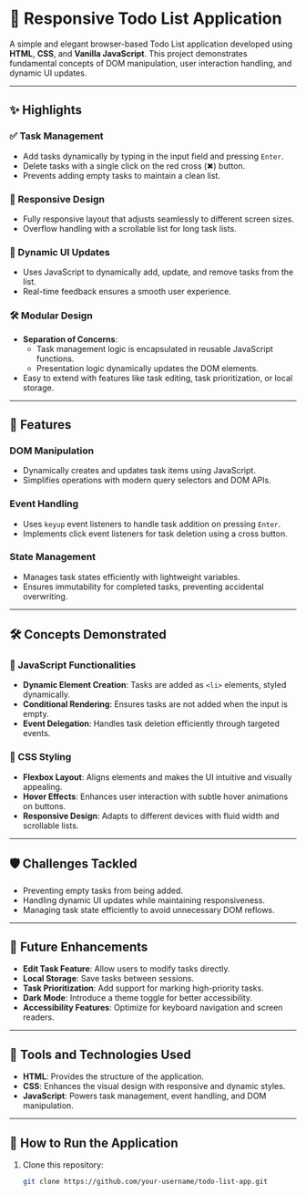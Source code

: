 # 📝 Responsive Todo List Application

A simple and elegant browser-based Todo List application developed using **HTML**, **CSS**, and **Vanilla JavaScript**. This project demonstrates fundamental concepts of DOM manipulation, user interaction handling, and dynamic UI updates.

---

## ✨ Highlights

### ✅ Task Management
- Add tasks dynamically by typing in the input field and pressing `Enter`.
- Delete tasks with a single click on the red cross (✖) button.
- Prevents adding empty tasks to maintain a clean list.

### 🎨 Responsive Design
- Fully responsive layout that adjusts seamlessly to different screen sizes.
- Overflow handling with a scrollable list for long task lists.

### 🔄 Dynamic UI Updates
- Uses JavaScript to dynamically add, update, and remove tasks from the list.
- Real-time feedback ensures a smooth user experience.

### 🛠 Modular Design
- **Separation of Concerns**:
  - Task management logic is encapsulated in reusable JavaScript functions.
  - Presentation logic dynamically updates the DOM elements.
- Easy to extend with features like task editing, task prioritization, or local storage.

---

## 🚦 Features

### DOM Manipulation
- Dynamically creates and updates task items using JavaScript.
- Simplifies operations with modern query selectors and DOM APIs.

### Event Handling
- Uses `keyup` event listeners to handle task addition on pressing `Enter`.
- Implements click event listeners for task deletion using a cross button.

### State Management
- Manages task states efficiently with lightweight variables.
- Ensures immutability for completed tasks, preventing accidental overwriting.

---

## 🛠 Concepts Demonstrated

### 🔧 JavaScript Functionalities
- **Dynamic Element Creation**: Tasks are added as `<li>` elements, styled dynamically.
- **Conditional Rendering**: Ensures tasks are not added when the input is empty.
- **Event Delegation**: Handles task deletion efficiently through targeted events.

### 🎨 CSS Styling
- **Flexbox Layout**: Aligns elements and makes the UI intuitive and visually appealing.
- **Hover Effects**: Enhances user interaction with subtle hover animations on buttons.
- **Responsive Design**: Adapts to different devices with fluid width and scrollable lists.

---

## 🛡 Challenges Tackled
- Preventing empty tasks from being added.
- Handling dynamic UI updates while maintaining responsiveness.
- Managing task state efficiently to avoid unnecessary DOM reflows.

---

## 🚀 Future Enhancements
- **Edit Task Feature**: Allow users to modify tasks directly.
- **Local Storage**: Save tasks between sessions.
- **Task Prioritization**: Add support for marking high-priority tasks.
- **Dark Mode**: Introduce a theme toggle for better accessibility.
- **Accessibility Features**: Optimize for keyboard navigation and screen readers.

---

## 🔧 Tools and Technologies Used

- **HTML**: Provides the structure of the application.
- **CSS**: Enhances the visual design with responsive and dynamic styles.
- **JavaScript**: Powers task management, event handling, and DOM manipulation.

---

## 🎯 How to Run the Application

1. Clone this repository:
   ```bash
   git clone https://github.com/your-username/todo-list-app.git
